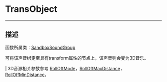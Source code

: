 # TransObject

-----------------------------------------------------------------------------------------
## 描述

函数所属类：[SandboxSoundGroup](/Api/Class/Sound/SandboxSoundGroup.md)

可将该声音绑定至具有transform属性的节点上，该声音则会变为3D音乐。

| 3D音源相关参数参考 [RollOffMode]()，[RollOffMaxDistance]()，[RollOffMinDistance]()，[]()